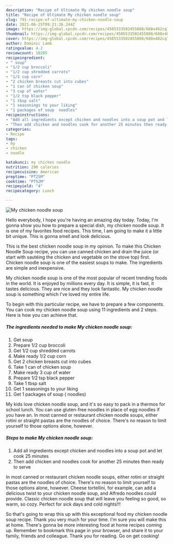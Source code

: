 ```yaml
---
description: "Recipe of Ultimate My chicken noodle soup"
title: "Recipe of Ultimate My chicken noodle soup"
slug: 791-recipe-of-ultimate-my-chicken-noodle-soup
date: 2021-06-25T09:21:26.244Z
image: https://img-global.cpcdn.com/recipes/4505533502455808/680x482cq70/my-chicken-noodle-soup-recipe-main-photo.jpg
thumbnail: https://img-global.cpcdn.com/recipes/4505533502455808/680x482cq70/my-chicken-noodle-soup-recipe-main-photo.jpg
cover: https://img-global.cpcdn.com/recipes/4505533502455808/680x482cq70/my-chicken-noodle-soup-recipe-main-photo.jpg
author: Dominic Lamb
ratingvalue: 4.2
reviewcount: 10205
recipeingredient:
- " soup"
- "1/2 cup broccoli"
- "1/2 cup shredded carrots"
- "1/2 cup corn"
- "2 chicken breasts cut into cubes"
- "1 can of chicken soup"
- "3 cup of water"
- "1/2 tsp black pepper"
- "1 tbsp salt"
- "1 seasonings to your liking"
- "1 packages of soup  noodles"
recipeinstructions:
- "Add all ingredients except chicken and noodles into a soup pot and let cook 25 minutes"
- "Then add chicken and noodles cook for another 25 minutes then ready to serve"
categories:
- Recipe
tags:
- my
- chicken
- noodle

katakunci: my chicken noodle 
nutrition: 290 calories
recipecuisine: American
preptime: "PT25M"
cooktime: "PT52M"
recipeyield: "4"
recipecategory: Lunch

---
```



![My chicken noodle soup](https://img-global.cpcdn.com/recipes/4505533502455808/680x482cq70/my-chicken-noodle-soup-recipe-main-photo.jpg)

Hello everybody, I hope you're having an amazing day today. Today, I'm gonna show you how to prepare a special dish, my chicken noodle soup. It is one of my favorites food recipes. This time, I am going to make it a little bit unique. This is gonna smell and look delicious.

This is the best chicken noodle soup in my opinion. To make this Chicken Noodle Soup recipe, you can use canned chicken and drain the juice (or start with sautéing the chicken and vegetable on the stove top) first. Chicken noodle soup is one of the easiest soups to make. The ingredients are simple and inexpensive.

My chicken noodle soup is one of the most popular of recent trending foods in the world. It is enjoyed by millions every day. It is simple, it is fast, it tastes delicious. They are nice and they look fantastic. My chicken noodle soup is something which I've loved my entire life.


To begin with this particular recipe, we have to prepare a few components. You can cook my chicken noodle soup using 11 ingredients and 2 steps. Here is how you can achieve that.

<!--inarticleads1-->

##### The ingredients needed to make My chicken noodle soup:

1. Get  soup
1. Prepare 1/2 cup broccoli
1. Get 1/2 cup shredded carrots
1. Make ready 1/2 cup corn
1. Get 2 chicken breasts cut into cubes
1. Take 1 can of chicken soup
1. Make ready 3 cup of water
1. Prepare 1/2 tsp black pepper
1. Take 1 tbsp salt
1. Get 1 seasonings to your liking
1. Get 1 packages of soup ( noodles)


My kids love chicken noodle soup, and it&#39;s so easy to pack in a thermos for school lunch. You can use gluten-free noodles in place of egg noodles if you have an. In most canned or restaurant chicken noodle soups, either rotini or straight pastas are the noodles of choice. There&#39;s no reason to limit yourself to those options alone, however. 

<!--inarticleads2-->

##### Steps to make My chicken noodle soup:

1. Add all ingredients except chicken and noodles into a soup pot and let cook 25 minutes
1. Then add chicken and noodles cook for another 25 minutes then ready to serve


In most canned or restaurant chicken noodle soups, either rotini or straight pastas are the noodles of choice. There&#39;s no reason to limit yourself to those options alone, however. Cheese tortellini, for example, can add a delicious twist to your chicken noodle soup, and Alfredo noodles could provide. Classic chicken noodle soup that will leave you feeling so good, so warm, so cozy. Perfect for sick days and cold nights!!! 

So that's going to wrap this up with this exceptional food my chicken noodle soup recipe. Thank you very much for your time. I'm sure you will make this at home. There's gonna be more interesting food at home recipes coming up. Remember to bookmark this page in your browser, and share it to your family, friends and colleague. Thank you for reading. Go on get cooking!
